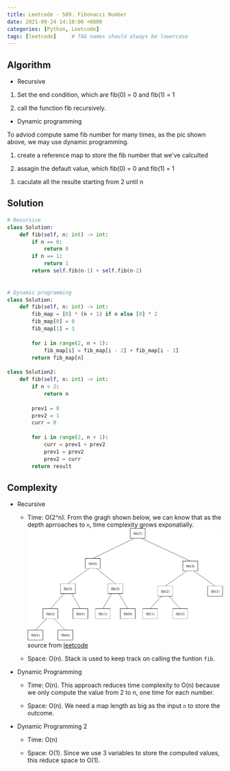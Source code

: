 ```yaml
---
title: Leetcode - 509. Fibonacci Number
date: 2021-09-24 14:10:00 +0800
categories: [Python, Leetcode]
tags: [leetcode]     # TAG names should always be lowercase
---
```


## Algorithm

- Recursive

1. Set the end condition, which are fib(0) = 0 and fib(1) = 1

2. call the function fib recursively.

- Dynamic programming

To adviod compute same fib number for many times, as the pic shown above, we may use dynamic programming.

1. create a reference map to store the fib number that we've calculted

2. assagin the default value, which fib(0) = 0 and fib(1) = 1

3. caculate all the resulte starting from 2 until n

## Solution

```python
# Recursive
class Solution:
    def fib(self, n: int) -> int:
        if n == 0:
            return 0
        if n == 1:
            return 1
        return self.fib(n-1) + self.fib(n-2)


# Dynamic programming
class Solution:
    def fib(self, n: int) -> int:
        fib_map = [0] * (n + 1) if n else [0] * 2
        fib_map[0] = 0
        fib_map[1] = 1

        for i in range(2, n + 1):
            fib_map[i] = fib_map[i - 2] + fib_map[i - 1]
        return fib_map[n]

class Solution2:
    def fib(self, n: int) -> int:
        if n < 2:
            return n

        prev1 = 0
        prev2 = 1
        curr = 0

        for i in range(2, n + 1):
            curr = prev1 + prev2
            prev1 = prev2
            prev2 = curr
        return result
```

## Complexity

- Recursive

  - Time: O(2^n). From the gragh shown below, we can know that as the depth aprroaches to `n`, time complexity grows exponatially.
  ![Image](/assets/img/post/fibR5.png) source from [leetcode](https://leetcode.com/problems/fibonacci-number/solution/)

  - Space: O(n). Stack is used to keep track on calling the funtion `fib`.

- Dynamic Programming

  - Time: O(n). This approach reduces time complexity to O(n) because we only compute the value from 2 to n, one time for each number.

  - Space: O(n). We need a map length as big as the input `n` to store the outcome.

- Dynamic Programming 2

  - Time: O(n)

  - Space: O(1). Since we use 3 variables to store the computed values, this reduce space to O(1).
